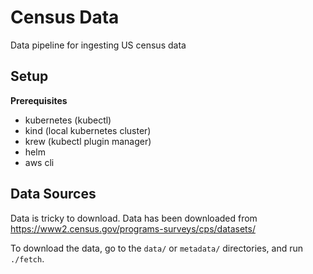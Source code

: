 # Census Data

Data pipeline for ingesting US census data

## Setup

__Prerequisites__

* kubernetes (kubectl)
* kind (local kubernetes cluster)
* krew (kubectl plugin manager)
* helm
* aws cli

## Data Sources

Data is tricky to download.  Data has been downloaded from https://www2.census.gov/programs-surveys/cps/datasets/

To download the data, go to the `data/` or `metadata/` directories, and run `./fetch`.
